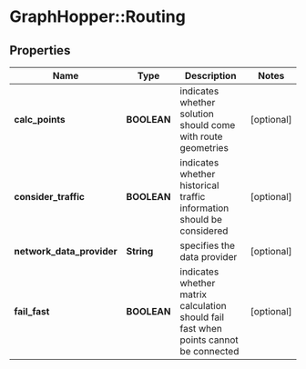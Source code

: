 # GraphHopper::Routing

## Properties
Name | Type | Description | Notes
------------ | ------------- | ------------- | -------------
**calc_points** | **BOOLEAN** | indicates whether solution should come with route geometries | [optional] 
**consider_traffic** | **BOOLEAN** | indicates whether historical traffic information should be considered | [optional] 
**network_data_provider** | **String** | specifies the data provider | [optional] 
**fail_fast** | **BOOLEAN** | indicates whether matrix calculation should fail fast when points cannot be connected | [optional] 



